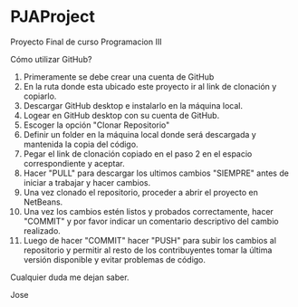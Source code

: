 # PJAProject
Proyecto Final de curso Programacion III

Cómo utilizar GitHub?
1. Primeramente se debe crear una cuenta de GitHub
2. En la ruta donde esta ubicado este proyecto ir al link de clonación y copiarlo.
3. Descargar GitHub desktop e instalarlo en la máquina local.
4. Logear en GitHub desktop con su cuenta de GitHub.
5. Escoger la opción "Clonar Repositorio"
6. Definir un folder en la máquina local donde será descargada y mantenida la copia del código.
7. Pegar el link de clonación copiado en el paso 2 en el espacio correspondiente y aceptar.
8. Hacer "PULL" para descargar los ultimos cambios "SIEMPRE" antes de iniciar a trabajar y hacer cambios.
9. Una vez clonado el repositorio, proceder a abrir el proyecto en NetBeans.
10. Una vez los cambios estén listos y probados correctamente, hacer "COMMIT" y por favor indicar un comentario descriptivo del cambio realizado.
11. Luego de hacer "COMMIT" hacer "PUSH" para subir los cambios al repositorio y permitir al resto de los contribuyentes tomar la última versión disponible y evitar problemas de código.

Cualquier duda me dejan saber.

Jose 
